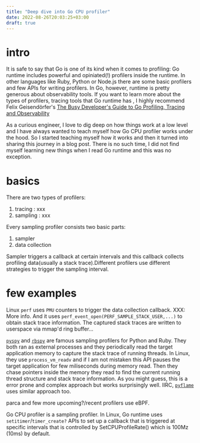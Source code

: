 ```yaml
---
title: "Deep dive into Go CPU profiler"
date: 2022-08-26T20:03:25+03:00
draft: true
---
```


# intro

It is safe to say that Go is one of its kind when it comes to profiling: Go runtime 
includes powerful and opiniated(!) profilers inside the runtime. In other languages like
Ruby, Python or Node.js there are some basic profilers and few APIs for writing 
profilers. In Go, however, runtime is pretty generous about observability tools. If you want to
learn more about the types of profilers, tracing tools that Go runtime has , I highly recommend Felix Geisendörfer's
[The Busy Developer's Guide to Go Profiling, Tracing and Observability](https://github.com/DataDog/go-profiler-notes/blob/main/guide/README.md)

As a curious engineer, I love to dig deep on how things work at a low level and I have always wanted to teach 
myself how Go CPU profiler works under the hood. So I started teaching myself how it works and 
then it turned into sharing this journey in a blog post. There is no such time, I did not find myself learning new things
when I read Go runtime and this was no exception. 

# basics

There are two types of profilers:
 1. tracing : xxx
 2. sampling : xxx

Every sampling profiler consists two basic parts:
1. sampler
2. data collection

Sampler triggers a callback at certain intervals and this callback collects profiling data(usually a stack trace).Different
profilers use different strategies to trigger the sampling interval.

# few examples

Linux `perf` uses `PMU` counters to trigger the data collection callback. XXX: More info. And it uses `perf_event_open(PERF_SAMPLE_STACK_USER,...)`
to obtain stack trace information. The captured stack traces are written to userspace via mmap'd ring buffer...

[`pyspy`](xxx) and [`rbspy`](xxx) are famous sampling profilers for Python and Ruby. They both ran as external processes and they periodically
read the target application memory to capture the stack trace of running threads. In Linux, they use `process_vm_readv` and if I am not mistaken
this API pauses the target application for few miliseconds during memory read. Then they chase pointers inside the memory they read to find the
current running thread structure and stack trace information. As you might guess, this is a error prone and complex approach but works 
surprisingly well. IIRC, [`pyflame`](https://github.com/uber-archive/pyflame) uses similar approach too.

parca and few more upcoming?/recent profilers use eBPF.

Go CPU profiler is a sampling profiler. In Linux, Go runtime uses `setitimer`/`timer_create?` APIs to set up a callback that is triggered at specific intervals that is controlled
by SetCPUProfileRate() which is 100Mz (10ms) by default.
